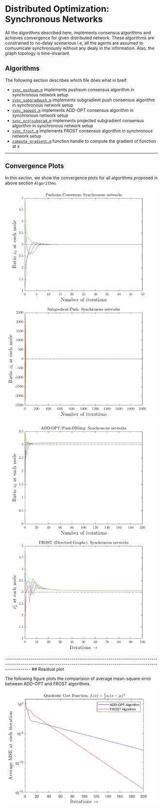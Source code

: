 # Distributed Optimization: Synchronous Networks

All the algorithms described here, implements consensus algorithms and achieves convergence for given distributed network.  These algorithms are constrained to no-delay scenarious i.e, all the agents are assumed to comuunicate synchronously without any dealy in the information.  Also, the graph topology is time-invariant.

## Algorithms

The following section describes which file does what in breif.

* [`sync_pushsum.m`](sync_pushsum.m) implements pushsum consensus algorithm in synchronous network setup
* [`sync_subgradpush.m`](sync_subgradpush.m) implements subgradient push consensus algorithm in synchronous network setup
* [`sync_appopt.m`](sync_appopt.m) implements ADD-OPT consensus algorithm in synchronous network setup
* [`sync_projsubgrad.m`](sync_projsubgrad.m) implements projected subgradient consensus algorithm in synchronous network setup
* [`sync_frost.m`](sync_frost.m) implements FROST consensus algorithm in synchronous network setup
* [`compute_gradient.m`](compute_gradient) function handle to compute the gradient of function at x


-------------------------------------------------------------------------------------------------------------------------------------------------------------------------
## Convergence Plots

In this secton, we show the convergence plots for all algorithms proposed in above section `Algorithms`

<!-- Push sum consensus -->
<p float="middle">
  <img src="../assests/sync_plots/sync_pushsum.png" alt="network" width="500"/>
  <img src="../assests/sync_plots/sync_subgradpush.png" alt="network" width="500"/>
</p>

<p float="middle">
  <img src="../assests/sync_plots/sync_addopt.png" alt="network" width="500"/>
  <img src="../assests/sync_plots/sync_frost.png" alt="network" width="500"/>
</p>
-------------------------------------------------------------------------------------------------------------------------------------------------------------------------
## Residual plot

The following figure plots the comparision of average mean-square error between ADD-OPT and FROST algorithms.

<!-- Residual plot comparision between ADD-OPT and FROST -->
<p float="middle">
  <img src="../assests/sync_plots/sync_avg_mse_comparision_addopt_frost.png" alt="network" width="550"/>
</p>